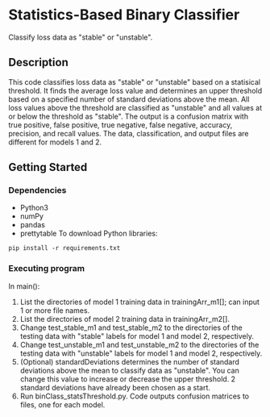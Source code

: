 # Statistics-Based Binary Classifier

Classify loss data as "stable" or "unstable".

## Description

This code classifies loss data as "stable" or "unstable" based on a statisical threshold. It finds the average loss value and determines an upper threshold based on a specified number of standard deviations above the mean. All loss values above the threshold are classified as "unstable" and all values at or below the threshold as "stable". The output is a confusion matrix with true positive, false positive, true negative, false negative, accuracy, precision, and recall values. The data, classification, and output files are different for models 1 and 2.

## Getting Started

### Dependencies

* Python3
* numPy
* pandas
* prettytable
To download Python libraries:
```
pip install -r requirements.txt
```

### Executing program
In main():
1. List the directories of model 1 training data in trainingArr_m1[]; can input 1 or more file names.
2. List the directories of model 2 training data in trainingArr_m2[].
3. Change test_stable_m1 and test_stable_m2 to the directories of the testing data with "stable" labels for model 1 and model 2, respectively.
4. Change test_unstable_m1 and test_unstable_m2 to the directories of the testing data with "unstable" labels for model 1 and model 2, respectively.
5. (Optional) standardDeviations determines the number of standard deviations above the mean to classify data as "unstable". You can change this value to increase or decrease the upper threshold. 2 standard deviations have already been chosen as a start.
6. Run binClass_statsThreshold.py. Code outputs confusion matrices to files, one for each model.